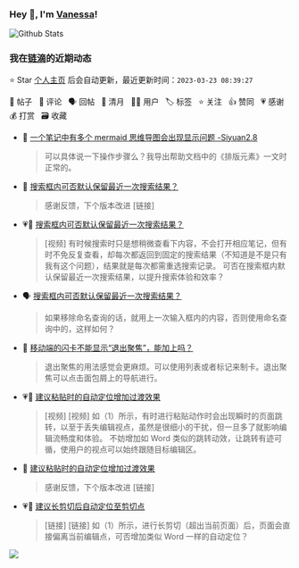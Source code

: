 ### Hey 👋, I'm [Vanessa](http://vanessa.b3log.org/)!

![Github Stats](https://github-readme-stats.vercel.app/api?username=Vanessa219&show_icons=true)

<!--events start -->

### 我在[链滴](https://ld246.com)的近期动态

⭐️ Star [个人主页](https://github.com/Vanessa219/Vanessa219) 后会自动更新，最近更新时间：`2023-03-23 08:39:27`

📝 帖子 &nbsp; 💬 评论 &nbsp; 🗣 回帖 &nbsp; 🌙 清月 &nbsp; 👨‍💻 用户 &nbsp; 🏷️ 标签 &nbsp; ⭐️ 关注 &nbsp; 👍 赞同 &nbsp; 💗 感谢 &nbsp; 💰 打赏 &nbsp; 🗃 收藏

* 💬 [一个笔记中有多个 mermaid 思维导图会出现显示问题 -Siyuan2.8](https://ld246.com/article/1679482894435/comment/1679484847345#comments)

  > 可以具体说一下操作步骤么？我导出帮助文档中的《排版元素》一文时正常的。
* 💬 [搜索框内可否默认保留最近一次搜索结果？](https://ld246.com/article/1679284103263/comment/1679482849484#comments)

  > 感谢反馈，下个版本改进 [链接]
* 💗📝 [搜索框内可否默认保留最近一次搜索结果？](https://ld246.com/article/1679284103263)

  > [视频] 有时候搜索时只是想稍微查看下内容，不会打开相应笔记，但有时不免反复查看，却每次都返回到固定的搜索结果（不知道是不是只有我有这个问题），结果就是每次都需重选搜索记录。 可否在搜索框内默认保留最近一次搜索结果，以提升搜索体验和效率？
* 🗣 [搜索框内可否默认保留最近一次搜索结果？](https://ld246.com/article/1679284103263/comment/1679322693176#comments)

  > 如果移除命名查询的话，就用上一次输入框内的内容，否则使用命名查询中的，这样如何？
* 💬 [移动端的闪卡不能显示“退出聚焦”，能加上吗？](https://ld246.com/article/1679331257136/comment/1679360671663#comments)

  > 退出聚焦的用法感觉会更麻烦。可以使用列表或者标记来制卡。退出聚焦可以点击面包屑上的导航进行。
* 💗📝 [建议粘贴时的自动定位增加过渡效果](https://ld246.com/article/1679294250473)

  > [视频] [视频] 如（1）所示，有时进行粘贴动作时会出现瞬时的页面跳转，以至于丢失编辑视点，虽然是很细小的干扰，但一旦多了就影响编辑流畅度和体验。 不妨增加如 Word 类似的跳转动效，让跳转有迹可循，使用户的视点可以始终跟随目标编辑区。
* 💬 [建议粘贴时的自动定位增加过渡效果](https://ld246.com/article/1679294250473/comment/1679317294080#comments)

  > 感谢反馈，下个版本改进 [链接]
* 💗📝 [建议长剪切后自动定位至剪切点](https://ld246.com/article/1679283301744)

  > [链接] [链接] 如（1）所示，进行长剪切（超出当前页面）后，页面会直接偏离当前编辑点，可否增加类似 Word 一样的自动定位？


<!--events end -->

<a title="Hits" target="_blank" href="https://github.com/Vanessa219/Vanessa219"><img src="https://hits.b3log.org/Vanessa219/Vanessa219.svg"></a>
